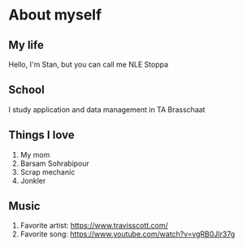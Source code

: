 # About myself
## My life
Hello, I'm Stan, but you can call me NLE Stoppa

## School
I study application and data management in TA Brasschaat

## Things I love
1. My mom
2. Barsam Sohrabipour
3. Scrap mechanic
4. Jonkler

## Music
1. Favorite artist: https://www.travisscott.com/
2. Favorite song: https://www.youtube.com/watch?v=vgRB0JIr37g

